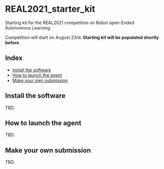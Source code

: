 # REAL2021_starter_kit
Starting kit for the REAL2021 competition on Robot open-Ended Autonomous Learning.

Competition will start on August 23rd.  **Starting kit will be populated shortly before.**

## Index
* [Install the software](#install-the-software)
* [How to launch the agent](#how-to-launch-the-agent)
* [Make your own submission](#make-your-own-submission)

## Install the software
TBD.

## How to launch the agent
TBD.

## Make your own submission
TBD.
